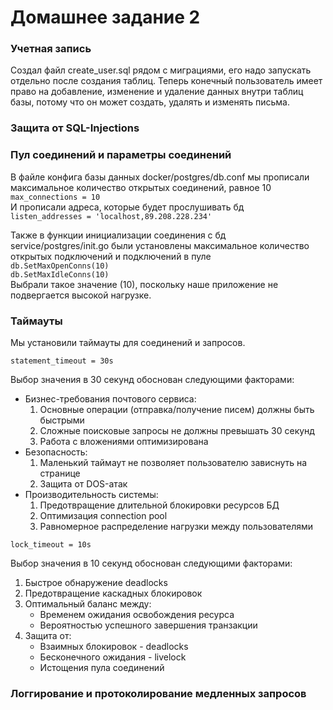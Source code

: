 # Домашнее задание 2

### Учетная запись
Создал файл create_user.sql рядом с миграциями, его надо запускать отдельно после создания таблиц. Теперь конечный пользователь имеет право на добавление, изменение и удаление данных внутри таблиц базы, потому что он может создать, удалять и изменять письма.
### Защита от SQL-Injections

### Пул соединений и параметры соединений
В файле конфига базы данных docker/postgres/db.conf мы прописали максимальное количество открытых соединений, равное 10  
``
    max_connections = 10
``  
И прописали адреса, которые будет прослушивать бд  
``
    listen_addresses = 'localhost,89.208.228.234'
``  

Также в функции инициализации соединения с бд service/postgres/init.go были установлены максимальное количество открытых подключений и подключений в пуле  
``
    db.SetMaxOpenConns(10)  
``  
``
	db.SetMaxIdleConns(10)  
``  
Выбрали такое значение (10), поскольку наше приложение не подвергается высокой нагрузке.

### Таймауты
Мы установили таймауты для соединений и запросов.

`statement_timeout = 30s`

Выбор значения в 30 секунд обоснован следующими факторами:
- Бизнес-требования почтового сервиса:
  1. Основные операции (отправка/получение писем) должны быть быстрыми
  2. Сложные поисковые запросы не должны превышать 30 секунд
  3. Работа с вложениями оптимизирована
- Безопасность:
  1. Маленький таймаут не позволяет пользователю зависнуть на странице
  2. Защита от DOS-атак
- Производительность системы:
  1. Предотвращение длительной блокировки ресурсов БД
  2. Оптимизация connection pool
  3. Равномерное распределение нагрузки между пользователями

`lock_timeout = 10s`

Выбор значения в 10 секунд обоснован следующими факторами:
  1. Быстрое обнаружение deadlocks
  2. Предотвращение каскадных блокировок
  3. Оптимальный баланс между:
     - Временем ожидания освобождения ресурса
     - Вероятностью успешного завершения транзакции
  4. Защита от:
     - Взаимных блокировок - deadlocks
     - Бесконечного ожидания - livelock
     - Истощения пула соединений

### Логгирование и протоколирование медленных запросов

